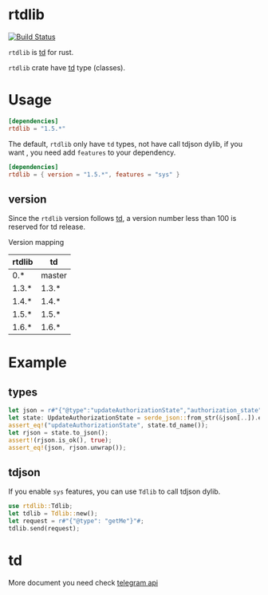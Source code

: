 rtdlib
===

[![Build Status](https://api.travis-ci.org/fewensa/rtdlib.svg)](https://travis-ci.org/fewensa/rtdlib/)


`rtdlib` is [td](https://github.com/tdlib/td) for rust.

`rtdlib` crate have [td](https://github.com/tdlib/td) type (classes).


# Usage

```toml
[dependencies]
rtdlib = "1.5.*"
```

The default, `rtdlib` only have `td` types, not have call tdjson dylib, if you want , you need add `features` to your dependency.

```toml
[dependencies]
rtdlib = { version = "1.5.*", features = "sys" }
```

## version

Since the `rtdlib` version follows [td](https://github.com/tdlib/td), a version number less than 100 is reserved for td release.

Version mapping

| rtdlib    | td      |
|-----------|---------|
| 0.*       | master  |
| 1.3.*     | 1.3.*   |
| 1.4.*     | 1.4.*   |
| 1.5.*     | 1.5.*   |
| 1.6.*     | 1.6.*   |


# Example

## types

```rust
let json = r#"{"@type":"updateAuthorizationState","authorization_state":{"@type":"authorizationStateWaitTdlibParameters"}}"#;
let state: UpdateAuthorizationState = serde_json::from_str(&json[..]).expect("Json fail");
assert_eq!("updateAuthorizationState", state.td_name());
let rjson = state.to_json();
assert!(rjson.is_ok(), true);
assert_eq!(json, rjson.unwrap());
```

## tdjson

If you enable `sys` features, you can use `Tdlib` to call tdjson dylib.

```rust
use rtdlib::Tdlib;
let tdlib = Tdlib::new();
let request = r#"{"@type": "getMe"}"#;
tdlib.send(request);
```


# td

More document you need check [telegram api](https://core.telegram.org/api)


